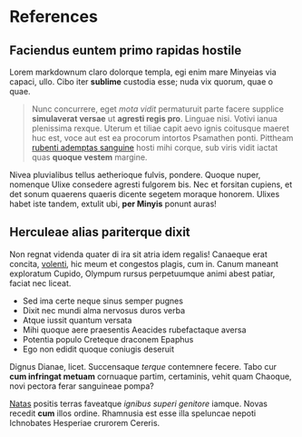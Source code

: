 # References

## Faciendus euntem primo rapidas hostile

Lorem markdownum claro dolorque templa, egi enim mare Minyeias via capaci, ullo.
Cibo iter **sublime** custodia esse; nuda vix quorum, quae o quae.

> Nunc concurrere, eget *mota vidit* permaturuit parte facere supplice
> **simulaverat versae** ut **agresti regis pro**. Linguae nisi. Votivi ianua
> plenissima rexque. Uterum et tiliae capit aevo ignis coitusque maeret huc est,
> voce aut est ea procorum intortos Psamathen ponti. Pittheam [rubenti ademptas
> sanguine](http://cadentem-nec.com/) hosti mihi corque, sub viris vidit iactat
> quas **quoque vestem** margine.

Nivea pluvialibus tellus aetherioque fulvis, pondere. Quoque nuper, nomenque
Ulixe consedere agresti fulgorem bis. Nec et forsitan cupiens, et det sonum
quaerens quaeris dicente segetem moraque honorem. Ulixes habet iste tandem,
extulit ubi, **per Minyis** ponunt auras!

## Herculeae alias pariterque dixit

Non regnat videnda quater di ira sit atria idem regalis! Canaeque erat concita,
[volenti](http://www.prodere-hactenus.net/), hic meum et congestos plagis, cum
in. Canum maneant exploratum Cupido, Olympum rursus perpetuumque animi abest
patiar, faciat nec liceat.

- Sed ima certe neque sinus semper pugnes
- Dixit nec mundi alma nervosus duros verba
- Atque iussit quantum versata
- Mihi quoque aere praesentis Aeacides rubefactaque aversa
- Potentia populo Creteque draconem Epaphus
- Ego non edidit quoque coniugis deseruit

Dignus Dianae, licet. Succensaque *terque* contemnere fecere. Tabo cur **cum
infringat metuam** cornuaque partim, certaminis, vehit quam Chaoque, novi
pectora ferar sanguineae pompa?

[Natas](http://www.lumina.io/sumituna) positis terras faveatque *ignibus superi
genitore* iamque. Novas recedit **cum** illos ordine. Rhamnusia est esse illa
speluncae nepoti Ichnobates Hesperiae crurorem Cereris.
